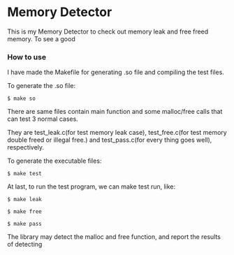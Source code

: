 # Memory Detector

This is my Memory Detector to check out memory leak and free freed memory. To see a good 


### How to use

I have made the Makefile for generating .so file and compiling the test files.

To generate the .so file:

```
$ make so
```

There are same files contain main function and some malloc/free calls that can test 3 normal cases.

They are test_leak.c(for test memory leak case), test_free.c(for test memory double freed or illegal free.) and test_pass.c(for every thing goes well), respectively.

To generate the executable files:

```
$ make test
```

At last, to run the test program, we can make test run, like:

```
$ make leak

$ make free

$ make pass
```

The library may detect the malloc and free function, and report the results of detecting
